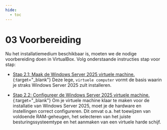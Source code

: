 ```yaml
---
hide:
  - toc
---
```


# 03 Voorbereiding

Nu het installatiemedium beschikbaar is, moeten we de nodige voorbereiding doen in VirtualBox. Volg onderstaande instructies stap voor stap:

- [Stap 2.1: Maak de Windows Server 2025 virtuele machine.](../../howtos/maak-windows-server2025-vm-virtualbox/index.md){:target="_blank"} 
Deze lege, `virtuele computer` vormt de basis waarin je straks Windows Server 2025 zult installeren.

- [Stap 2.2: Configureer de Windows Server 2025 virtuele machine.](../../howtos/configureer-windows-server2025-vm-virtualbox/index.md){:target="_blank"}
Om je virtuele machine klaar te maken voor de installatie van Windows Server 2025, moet je de hardware en instellingen correct configureren. Dit omvat o.a. het toewijzen van voldoende RAM-geheugen, het selecteren van het juiste besturingssysteemtype en het aanmaken van een virtuele harde schijf.

